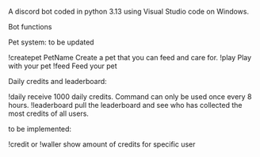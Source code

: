 A discord bot coded in python 3.13 using Visual Studio code on Windows. 

Bot functions

Pet system: to be updated

!createpet PetName
 Create a pet that you can feed and care for. 
!play 
 Play with your pet 
!feed 
 Feed your pet 

Daily credits and leaderboard:

!daily 
 receive 1000 daily credits. Command can only be used once every 8 hours.
!leaderboard 
 pull the leaderboard and see who has collected the most credits of all users. 

 to be implemented: 

 !credit or !waller 
  show amount of credits for specific user 

